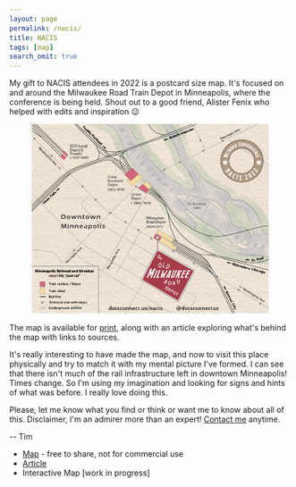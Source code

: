 ```yaml
---
layout: page
permalink: /nacis/
title: NACIS
tags: [map]
search_omit: true
---
```


<p>My gift to NACIS attendees in 2022 is a postcard size map.  It's focused on and around the Milwaukee Road Train Depot in Minneapolis, where the conference is being held.  Shout out to a good friend, Alister Fenix who helped with edits and inspiration 😉
</p>

<figure class="half">
    <a href="/files/NacisDepot.png"><img src="/files/NacisDepot.png"></a>
    <figcaption></figcaption>
</figure>

<p>The map is available for <a href='/articles/footsteps/'>print</a>, along with an article exploring what's behind the map with links to sources.
</p>

<p>It's really interesting to have made the map, and now to visit this place physically and try to match it with my mental picture I've formed.  I can see that there isn't much of the rail infrastructure left in downtown Minneapolis! Times change.  So I'm using my imagination and looking for signs and hints of what was before.  I really love doing this.

Please, let me know what you find or think or want me to know about all of this.  Disclaimer, I'm an admirer more than an expert! <a href='/'>Contact me</a> anytime.

<p>-- Tim</p>

<ul>
<li><a href='/files/NacisDepot.pdf'>Map</a> - free to share, not for commercial use</li>
<li><a href='/articles/footsteps/'>Article</a></li>
<li>Interactive Map [work in progress]</li>
</ul>
